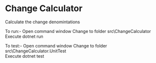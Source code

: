 # Change Calculator
Calculate the change denomintations

To run:-
Open command window
Change to folder src\ChangeCalculator\
Execute dotnet run

To test:-
Open command window
Change to folder src\ChangeCalculator.UnitTest\
Execute dotnet test
